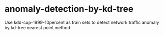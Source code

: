 # anomaly-detection-by-kd-tree
Use kdd-cup-1999-10percent as train sets to detect network traffic anomaly by kd-tree nearest point method. 
